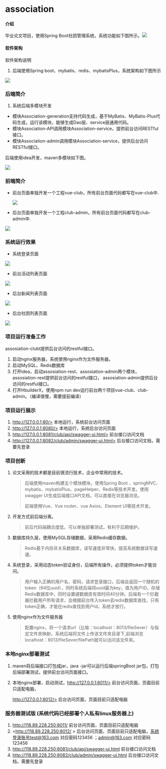 # association

#### 介绍
毕业论文项目，使用Spring Boot社团管理系统，系统功能如下图所示。![](系统说明/系统功能.png)

#### 软件架构
软件架构说明

1. 后端使用Spring boot、mybatis、redis、mybatisPlus，系统架构如下图所示

![](系统说明/系统架构.png)

### 后端简介

1. 系统后端多模块开发

* 模块Association-generation支持代码生成，基于MyBatis、MyBatis-Plus代码生成，运行该模块，能够生成Dao层、service层通用代码。
* 模块Association-API调用模块Association-service，提供前台访问RESTful接口。
* 模块Association-admin调用模块Association-service，提供后台访问RESTful接口。

 后端使用idea开发，maven多模块如下图。

![](系统说明/后端多模块开发.png)

### 前端简介

* 前台页面单独开发一个工程vue-club，所有前台页面代码都写在vue-club中.

  ![](系统说明/club前台项目目录结构.png)

* 后台页面单独开发一个工程club-admin，所有前台页面代码都写在club-admin中.

![](系统说明/后台clu-admin.png)

### 系统运行效果

* 系统登录页面

![](运行效果图/登录页面.png)

* 前台活动列表页面

![](运行效果图/活动列表.png)

* 后台新闻列表页面

![](运行效果图/新闻列表.png)

* 后台社团列表页面

![](运行效果图/社团列表.png)



### 项目运行准备工作

assosiation-clubt提供后台访问的restful接口。

1. 启动nginx服务器，系统使用nginx作为文件服务器。
2. 启动MySQL、Redis数据库
3. 打开idea，启动assosiation-rest、assosiation-admin两个模块，assosiation-rest提供前台访问的restful接口， assosiation-admin提供后台访问的restful接口。
4. 打开HbuilderX，使用npm run dev运行前台两个项目vue-club、club-admin。（编译很慢，需要提前编译）

### 项目运行展示

1. http://127.0.0.1:80/>   本地运行，系统前台访问页面
2. http://127.0.0.1:8080/>   本地运行，系统后台访问页面
3. http://127.0.0.1:8081/club/api/swagger-ui.html>   前台接口访问文档
4. http://127.0.0.1:8082/club/admin/swagger-ui.html>  后台接口访问文档，需要先登录





### 项目创新

1. 论文采用的技术都是目前很流行技术，企业中常用的技术。

   > 后端使用maven构建五个模块模块，使用Spring Boot 、springMVC、mybatis、mybatisPlus、pageHelper、Redis等技术开发。使用 swagger UI生成后端接口API文档，可以直接在浏览器浏览。
   >
   > 前端使用Vue、Vue router、vue Axios、Element UI等技术开发。

2. 开发方式前后端分离。

   > 前后代码端耦合度低，可以单独部署测试，有利于后期维护。

3. 数据库持久层，使用MySQL存储数据，采用Redis缓存数据。

   > Redis基于内存非关系数据库，读写速度非常快，提高系统数据读写速速。

4. 系统登录，采用动态token验证身份，后端所有操作，必须提供token才能访问。

   > 用户输入正确的用户名、密码，请求登录接口，后端会返回一个随机的token（64位uuid），同时系统后端将uuid最为key，值为用户ID，存储Redis数据库中，同时设置键数据库有效时间40分钟。后端有一个拦截器拦截用户所有请求，会根据前台传入token去redis数据库查找，只有token正确，才能在redis查找到用户id，系统才放行。

5. 使用nginx作为文件服务器

   > 配置nginx，将一个请求url（比喻：localhost：8013/fileSever）与指定文件夹映射，系统后端将文件上传该文件夹目录下,前端浏览localhost：8013/fileSever/filePath就可以访问该文件夹。



### 本地nginx部署测试

1. maven将后端接口打包成jar，java -jar可以运行后端springBoot jar包，打包后端部署测试，提供前台访问页面接口。

2. 本地nginx部署，启动测试，http://127.0.0.1:8011/>   前台访问页面，页面目前只适配电脑，

   http://127.0.0.1:8012/>   后台访问页面，页面目前只适配电脑

### 服务器测试版   (系统代码已经部署个人私有linux服务器上)

1. <http://118.89.228.250:8011/>   前台访问页面，页面目前只适配电脑
2. <http://118.89.228.250:8012/ >   后台访问页面，页面目前只适配电脑，系统登录账号test@163.com 对应密码123456 ；admin@163.com  对应密码123456 
3. <http://118.89.228.250:8081/club/api/swagger-ui.html>   前台接口访问文档
4. <http://118.89.228.250:8082/club/admin/swagger-ui.html>  后台接口访问文档，需要先登录



